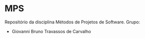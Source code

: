# MPS
Repositório da disciplina Métodos de Projetos de Software.
Grupo: 
- Giovanni Bruno Travassos de Carvalho 
